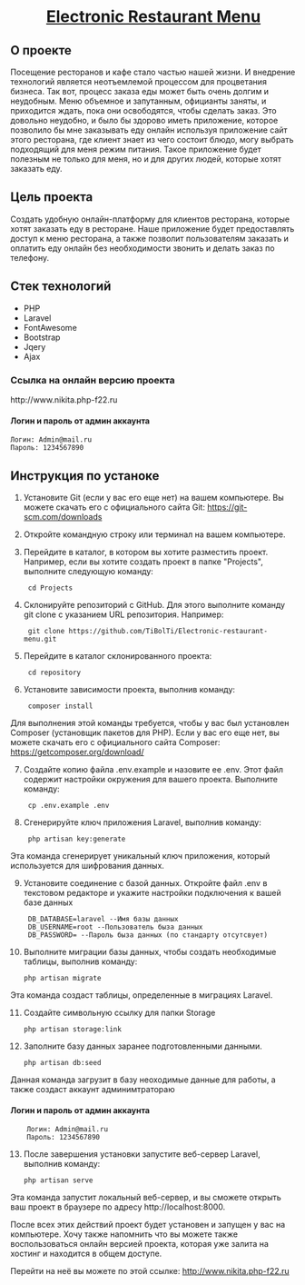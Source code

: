 <h1 align="center"><a href="http://www.nikita.php-f22.ru" target="_blank">Electronic Restaurant Menu</a></h1>

<h2>О проекте</h2>
Посещение ресторанов и кафе стало частью нашей жизни. И внедрение технологий является неотъемлемой процессом для процветания бизнеса. Так вот, процесс заказа еды может быть очень долгим и неудобным. Меню объемное и запутанным, официанты заняты, и приходится ждать, пока они освободятся, чтобы сделать заказ. Это довольно неудобно, и было бы здорово иметь приложение, которое позволило бы мне заказывать еду онлайн используя приложение  сайт этого ресторана, где клиент знает из чего состоит блюдо, могу выбрать подходящий для меня режим питания.
Такое приложение будет полезным не только для меня, но и для других людей, которые хотят заказать еду.

<h2>Цель проекта</h2>
Создать удобную онлайн-платформу для клиентов ресторана, которые хотят заказать еду в ресторане. Наше приложение будет предоставлять доступ к меню ресторана, а также позволит пользователям заказать и оплатить еду онлайн без необходимости звонить и делать заказ по телефону.
    
<h2>Стек технологий</h2>  
    <ul>
        <li>PHP</li>
        <li>Laravel</li>
        <li>FontAwesome</li>
        <li>Bootstrap</li>
        <li>Jqery</li>
        <li>Ajax</li>
    </ul>  
    
<h3>Ссылка на онлайн версию проекта</h3>
 http://www.nikita.php-f22.ru
   
   <h4>Логин и пароль от админ аккаунта</h4>
   
    Логин: Admin@mail.ru
    Пароль: 1234567890
   
<h2>Инструкция по устаноке</h2>

1) Установите Git (если у вас его еще нет) на вашем компьютере. Вы можете скачать его с официального сайта Git: https://git-scm.com/downloads

2) Откройте командную строку или терминал на вашем компьютере.

3) Перейдите в каталог, в котором вы хотите разместить проект. Например, если вы хотите создать проект в папке "Projects", выполните следующую команду:

        cd Projects
    
4) Склонируйте репозиторий с GitHub. Для этого выполните команду git clone с указанием URL репозитория. Например:

            
        git clone https://github.com/TiBolTi/Electronic-restaurant-menu.git
    
5) Перейдите в каталог склонированного проекта:

        cd repository

6) Установите зависимости проекта, выполнив команду:

        composer install
    
Для выполнения этой команды требуется, чтобы у вас был установлен Composer (установщик пакетов для PHP). Если у вас его еще нет, вы можете скачать его с официального сайта Composer: https://getcomposer.org/download/

7) Создайте копию файла .env.example и назовите ее .env. Этот файл содержит настройки окружения для вашего проекта. Выполните команду:

        cp .env.example .env
    
8) Сгенерируйте ключ приложения Laravel, выполнив команду:

        php artisan key:generate
    
Эта команда сгенерирует уникальный ключ приложения, который используется для шифрования данных.

9) Установите соединение с базой данных. Откройте файл .env в текстовом редакторе и укажите настройки подключения к вашей базе данных 

        DB_DATABASE=laravel --Имя базы данных
        DB_USERNAME=root --Пользователь быза данных
        DB_PASSWORD= --Пароль быза данных (по стандарту отсутсвует) 

10) Выполните миграции базы данных, чтобы создать необходимые таблицы, выполнив команду:

        php artisan migrate

Эта команда создаст таблицы, определенные в миграциях Laravel.

11) Создайте символьную ссылку для папки Storage

        php artisan storage:link

12) Заполните базу данных заранее подготовленными данными.

        php artisan db:seed
    
Данная команда загрузит в базу неоходимые данные для работы, а также создаст аккаунт админимтратораю
  <h4>Логин и пароль от админ аккаунта</h4>
  
        Логин: Admin@mail.ru
        Пароль: 1234567890

13) После завершения установки запустите веб-сервер Laravel, выполнив команду:

        php artisan serve
    
Эта команда запустит локальный веб-сервер, и вы сможете открыть ваш проект в браузере по адресу http://localhost:8000.

После всех этих действий проект будет установен и запущен у вас на компьютере.
Хочу также напомнить что вы можете также воспользоваться онлайн версией проекта, которая уже залита на хостинг и находится в общем доступе.

Перейти на неё вы можете по этой ссылке: http://www.nikita.php-f22.ru 

